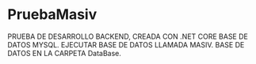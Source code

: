 # PruebaMasiv

PRUEBA DE DESARROLLO BACKEND, CREADA CON .NET CORE BASE DE DATOS MYSQL.
EJECUTAR BASE DE DATOS LLAMADA MASIV.
BASE DE DATOS EN LA CARPETA DataBase.
